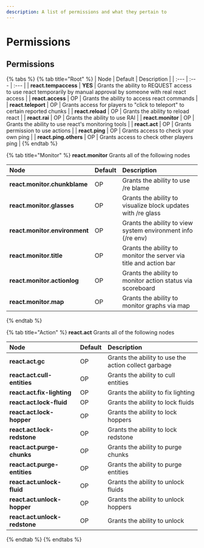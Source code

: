 ```yaml
---
description: A list of permissions and what they pertain to
---
```


# Permissions

## Permissions

{% tabs %}
{% tab title="Root" %}
| Node | Default | Description |
| :--- | :--- | :--- |
| **react.tempaccess** | **YES** | Grants the ability to REQUEST access to use react temporarily by manual approval by someone with real react access |
| **react.access** | OP | Grants the ability to access react commands |
| **react.teleport** | OP | Grants access for players to "click to teleport" to certain reported chunks |
| **react.reload** | OP | Grants the ability to reload react |
| **react.rai** | OP | Grants the ability to use RAI |
| **react.monitor** | OP | Grants the ability to use react's monitoring tools |
| **react.act** | OP | Grants permission to use actions |
| **react.ping** | OP | Grants access to check your own ping |
| **react.ping.others** | OP | Grants access to check other players ping |
{% endtab %}

{% tab title="Monitor" %}
**react.monitor** Grants all of the following nodes

| Node | Default | Description |
| :--- | :--- | :--- |
| **react.monitor.chunkblame** | OP | Grants the ability to use /re blame |
| **react.monitor.glasses** | OP | Grants the ability to visualize block updates with /re glass |
| **react.monitor.environment** | OP | Grants the ability to view system environment info \(/re env\) |
| **react.monitor.title** | OP | Grants the ability to monitor the server via title and action bar |
| **react.monitor.actionlog** | OP | Grants the ability to monitor action status via scoreboard |
| **react.monitor.map** | OP | Grants the ability to monitor graphs via map |
{% endtab %}

{% tab title="Action" %}
**react.act** Grants all of the following nodes

| Node | Default | Description |
| :--- | :--- | :--- |
| **react.act.gc** | OP | Grants the ability to use the action collect garbage |
| **react.act.cull-entities** | OP | Grants the ability to cull entities |
| **react.act.fix-lighting** | OP | Grants the ability to fix lighting |
| **react.act.lock-fluid** | OP | Grants the ability to lock fluids |
| **react.act.lock-hopper** | OP | Grants the ability to lock hoppers |
| **react.act.lock-redstone** | OP | Grants the ability to lock redstone |
| **react.act.purge-chunks** | OP | Grants the ability to purge chunks |
| **react.act.purge-entities** | OP | Grants the ability to purge entities |
| **react.act.unlock-fluid** | OP | Grants the ability to unlock fluids |
| **react.act.unlock-hopper** | OP | Grants the ability to unlock hoppers |
| **react.act.unlock-redstone** | OP | Grants the ability to unlock |
{% endtab %}
{% endtabs %}

